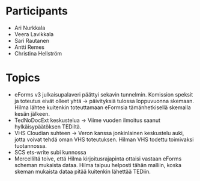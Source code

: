 # Participants

* Ari Nurkkala
* Veera Lavikkala
* Sari Rautanen
* Antti Remes
* Christina Hellström


# Topics

* eForms v3 julkaisupalaveri päättyi sekavin tunnelmin. Komission speksit ja toteutus eivät olleet yhtä -> päivityksiä tulossa loppuvuonna skemaan. Hilma lähtee kuitenkin toteuttamaan eFormsia tämänhetkisellä skemalla kesän jälkeen.
* TedNoDocExt keskustelua -> Viime vuoden ilmoitus saanut hylkäisypäätöksen TEDiltä.
* VHS Cloudian suhteen -> Veron kanssa jonkinlainen keskustelu auki, jotta voivat tehdä oman VHS toteutuksen. Hilman VHS todettu toimivaksi tuotannossa.
* SCS ets-write subi kunnossa
* Mercelliltä toive, että Hilma kirjoitusrajapinta ottaisi vastaan eForms scheman mukaista dataa. Hilma taipuu helposti tähän malliin, koska skeman mukaista dataa pitää kuitenkin lähettää TEDiin.
